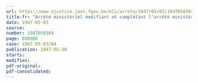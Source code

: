 ```yaml
---
url: https://www.ejustice.just.fgov.be/eli/arrete/1947/05/03/1947050304/justel
title-fr: "Arrêté ministériel modifiant et complétant l'arrêté ministériel du 7 mars 1947, complétant l'arrêté ministériel du 13 février 1947, fixant les prix maxima des prestations dans les teintureries"
date: 1947-05-03
source:
number: 1947050304
page: 888888
case: 1947-05-03/04
publication: 1947-05-30
starts:
modifies:
pdf-original:
pdf-consolidated:
---
```


